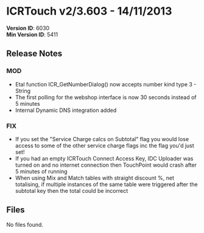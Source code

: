 # ICRTouch v2/3.603 - 14/11/2013

__Version ID__: 6030
<br>__Min Version ID__: 5411

## Release Notes
### MOD
- Etal function ICR_GetNumberDialog() now accepts number kind type 3 - String
- The first polling for the webshop interface is now 30 seconds instead of 5 minutes
- Internal Dynamic DNS integration added

### FIX
- If you set the "Service Charge calcs on Subtotal" flag you would lose access to some of the other service charge flags inc the flag you'd just set!
- If you had an empty ICRTouch Connect Access Key, IDC Uploader was turned on and no internet connection then TouchPoint would crash after 5 minutes of running
- When using Mix and Match tables with straight discount %, net totalising, if multiple instances of the same table were triggered after the subtotal key then the total could be incorrect

## Files
No files found.

